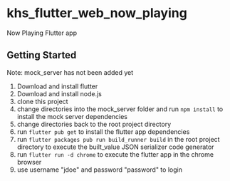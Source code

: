 # khs_flutter_web_now_playing

Now Playing Flutter app

## Getting Started

Note: mock_server has not been added yet

1. Download and install flutter
2. Download and install node.js
3. clone this project
4. change directories into the mock_server folder and run ``npm install`` to install the mock server dependencies
5. change directories back to the root project directory
6. run ``flutter pub get`` to install the flutter app dependencies
7. run ``flutter packages pub run build_runner build`` in the root project directory to execute the built_value JSON serializer code generator
8. run ``flutter run -d chrome`` to execute the flutter app in the chrome browser
9. use username "jdoe" and password "password" to login


